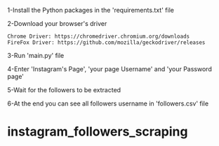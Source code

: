 1-Install the Python packages in the 'requirements.txt' file 

2-Download your browser's driver 

	Chrome Driver: https://chromedriver.chromium.org/downloads
	FireFox Driver: https://github.com/mozilla/geckodriver/releases

3-Run 'main.py' file

4-Enter 'Instagram's Page', 'your page Username' and 'your Password page'

5-Wait for the followers to be extracted 

6-At the end you can see all followers username in 'followers.csv' file
# instagram_followers_scraping
